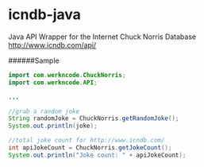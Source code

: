 # icndb-java
Java API Wrapper for the Internet Chuck Norris Database http://www.icndb.com/api/

######Sample

```java
import com.werkncode.ChuckNorris;
import com.werkncode.API;

...

//grab a random joke
String randomJoke = ChuckNorris.getRandomJoke();
System.out.println(joke);

//total joke count for http://www.icndb.com/
int apiJokeCount = ChuckNorris.getJokeCount();
System.out.println("Joke count: " + apiJokeCount);

```